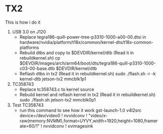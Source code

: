 # TX2
This is how i do it
1. USB 3.0 on J120
   - Replace tegra186-quill-power-tree-p3310-1000-a00-00.dtsi in hardware/nvidia/platform/t18x/common/kernel-dts/t18x-common-platforms
   - Rebuild dtbs and copy to $DEVDIR/kernel/dtb (Read it in rebuildkernel.sh)
       cp $DEVDIR/images/arch/arm64/boot/dts/tegra186-quill-p3310-1000-c03-00-base.dtb $DEVDIR/kernel/dtb
   - Reflash dtbs in tx2 (Read it in rebuildkernel.sh)
       sudo ./flash.sh -r -k kernel-dtb jetson-tx2 mmcblk1p1    
2. TC358743 
   - Replace tc358743.c to kernel source
   - Rebuild kernel and reflash kernel in tx2 (Read it in rebuildkernel.sh)
       sudo ./flash.sh jetson-tx2 mmcblk0p1    
3. Test TC358743
   - run this command to see how it work
       gst-launch-1.0 v4l2src device=/dev/video0 ! nvvidconv ! "video/x-raw(memory:NVMM),format=UYVY,width=1920,height=1080,framerate=60/1" ! nvvidconv ! xvimagesink
